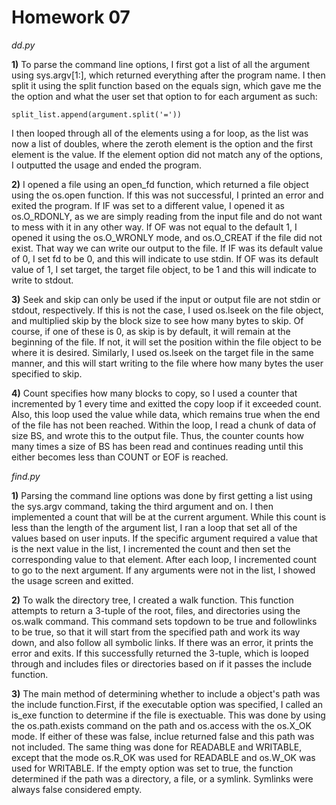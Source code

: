 Homework 07
===========

*dd.py*

**1)** To parse the command line options, I first got a list of all the argument using sys.argv[1:], which returned everything after the program name.  I then split it using the split function based on the equals sign, which gave me the the option and what the user set that option to for each argument as such:

	split_list.append(argument.split('='))

I then looped through all of the elements using a for loop, as the list was now a list of doubles, where the zeroth element is the option and the first element is the value.  If the element option did not match any of the options, I outputted the usage and ended the program.

**2)** I opened a file using an open_fd function, which returned a file object using the os.open function.  If this was not successful, I printed an error and exited the program. If IF was set to a different value, I opened it as os.O_RDONLY, as we are simply reading from the input file and do not want to mess with it in any other way.  If OF was not equal to the default 1, I opened it using the os.O_WRONLY mode, and os.O_CREAT if the file did not exist.  That way we can write our output to the file.
	If IF was its default value of 0, I set fd to be 0, and this will indicate to use stdin.  If OF was its default value of 1, I set target, the target file object, to be 1 and this will indicate to write to stdout.

**3)** Seek and skip can only be used if the input or output file are not stdin or stdout, respectively. If this is not the case, I used os.lseek on the file object, and multiplied skip by the block size to see how many bytes to skip.  Of course, if one of these is 0, as skip is by default, it will remain at the beginning of the file.  If not, it will set the position within the file object to be where it is desired.
	Similarly, I used os.lseek on the target file in the same manner, and this will start writing to the file where how many bytes the user specified to skip.

**4)** Count specifies how many blocks to copy, so I used a counter that incremented by 1 every time and exitted the copy loop if it exceeded count. Also, this loop used the value while data, which remains true when the end of the file has not been reached.
	Within the loop, I read a chunk of data of size BS, and wrote this to the output file.  Thus, the counter counts how many times a size of BS has been read and continues reading until this either becomes less than COUNT or EOF is reached.

*find.py*

**1)** Parsing the command line options was done by first getting a list using the sys.argv command, taking the third argument and on.  I then implemented a count that will be at the current argument.  While this count is less than the length of the argument list, I ran a loop that set all of the values based on user inputs.  If the specific argument required a value that is the next value in the list, I incremented the count and then set the corresponding value to that element.  After each loop, I incremented count to go to the next argument.  If any arguments were not in the list, I showed the usage screen and exitted.

**2)** To walk the directory tree, I created a walk function.  This function attempts to return a 3-tuple of the root, files, and directories using the os.walk command. This command sets topdown to be true and followlinks to be true, so that it will start from the specified path and work its way down, and also follow all symbolic links.  If there was an error, it prints the error and exits.  If this successfully returned the 3-tuple, which is looped through and includes files or directories based on if it passes the include function.

**3)** The main method of determining whether to include a object's path was the include function.First, if the executable option was specified, I called an is_exe function to determine if the file is exectuable.  This was done by using the os.path.exists command on the path and os.access with the os.X_OK mode.  If either of these was false, inclue returned false and this path was not included.  The same thing was done for READABLE and WRITABLE, except that the mode os.R_OK was used for READABLE and os.W_OK was used for WRITABLE.
	If the empty option was set to true, the function determined if the path was a directory, a file, or a symlink.  Symlinks were always false considered empty.
